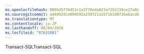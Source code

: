 ```yaml
---
ms.openlocfilehash: 009bd577b451c1a3f78eda823a7352139ce27a0c
ms.sourcegitcommit: ad4d92dce894592a259721a1571b1d8736abacdb
ms.translationtype: MT
ms.contentlocale: ja-JP
ms.lasthandoff: 08/04/2020
ms.locfileid: "87631081"
---
```

 <span data-ttu-id="3f399-101">Transact\-SQL</span><span class="sxs-lookup"><span data-stu-id="3f399-101">Transact\-SQL</span></span> 